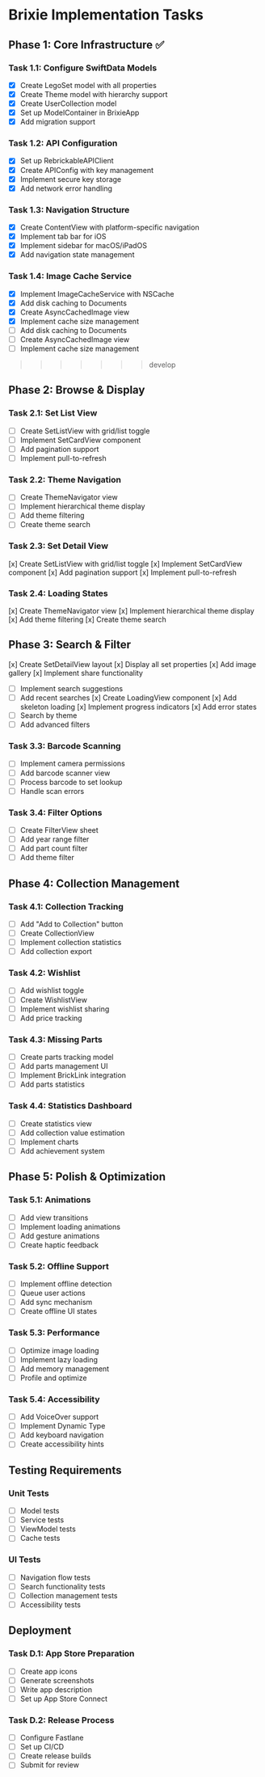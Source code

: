 # Brixie Implementation Tasks

## Phase 1: Core Infrastructure ✅

### Task 1.1: Configure SwiftData Models
- [x] Create LegoSet model with all properties
- [x] Create Theme model with hierarchy support
- [x] Create UserCollection model
- [x] Set up ModelContainer in BrixieApp
- [x] Add migration support

### Task 1.2: API Configuration
- [x] Set up RebrickableAPIClient
- [x] Create APIConfig with key management
- [x] Implement secure key storage
- [x] Add network error handling

### Task 1.3: Navigation Structure
- [x] Create ContentView with platform-specific navigation
- [x] Implement tab bar for iOS
- [x] Implement sidebar for macOS/iPadOS
- [x] Add navigation state management

### Task 1.4: Image Cache Service
- [x] Implement ImageCacheService with NSCache
- [x] Add disk caching to Documents
- [x] Create AsyncCachedImage view
- [x] Implement cache size management
- [ ] Add disk caching to Documents
- [ ] Create AsyncCachedImage view
- [ ] Implement cache size management
>>>>>>> develop

## Phase 2: Browse & Display

### Task 2.1: Set List View
- [ ] Create SetListView with grid/list toggle
- [ ] Implement SetCardView component
- [ ] Add pagination support
- [ ] Implement pull-to-refresh

### Task 2.2: Theme Navigation
- [ ] Create ThemeNavigator view
- [ ] Implement hierarchical theme display
- [ ] Add theme filtering
- [ ] Create theme search

### Task 2.3: Set Detail View
[x] Create SetListView with grid/list toggle
[x] Implement SetCardView component
[x] Add pagination support
[x] Implement pull-to-refresh

### Task 2.4: Loading States
[x] Create ThemeNavigator view
[x] Implement hierarchical theme display
[x] Add theme filtering
[x] Create theme search

## Phase 3: Search & Filter
[x] Create SetDetailView layout
[x] Display all set properties
[x] Add image gallery
[x] Implement share functionality
- [ ] Implement search suggestions
- [ ] Add recent searches
[x] Create LoadingView component
[x] Add skeleton loading
[x] Implement progress indicators
[x] Add error states
- [ ] Search by theme
- [ ] Add advanced filters

### Task 3.3: Barcode Scanning
- [ ] Implement camera permissions
- [ ] Add barcode scanner view
- [ ] Process barcode to set lookup
- [ ] Handle scan errors

### Task 3.4: Filter Options
- [ ] Create FilterView sheet
- [ ] Add year range filter
- [ ] Add part count filter
- [ ] Add theme filter

## Phase 4: Collection Management

### Task 4.1: Collection Tracking
- [ ] Add "Add to Collection" button
- [ ] Create CollectionView
- [ ] Implement collection statistics
- [ ] Add collection export

### Task 4.2: Wishlist
- [ ] Add wishlist toggle
- [ ] Create WishlistView
- [ ] Implement wishlist sharing
- [ ] Add price tracking

### Task 4.3: Missing Parts
- [ ] Create parts tracking model
- [ ] Add parts management UI
- [ ] Implement BrickLink integration
- [ ] Add parts statistics

### Task 4.4: Statistics Dashboard
- [ ] Create statistics view
- [ ] Add collection value estimation
- [ ] Implement charts
- [ ] Add achievement system

## Phase 5: Polish & Optimization

### Task 5.1: Animations
- [ ] Add view transitions
- [ ] Implement loading animations
- [ ] Add gesture animations
- [ ] Create haptic feedback

### Task 5.2: Offline Support
- [ ] Implement offline detection
- [ ] Queue user actions
- [ ] Add sync mechanism
- [ ] Create offline UI states

### Task 5.3: Performance
- [ ] Optimize image loading
- [ ] Implement lazy loading
- [ ] Add memory management
- [ ] Profile and optimize

### Task 5.4: Accessibility
- [ ] Add VoiceOver support
- [ ] Implement Dynamic Type
- [ ] Add keyboard navigation
- [ ] Create accessibility hints

## Testing Requirements

### Unit Tests
- [ ] Model tests
- [ ] Service tests
- [ ] ViewModel tests
- [ ] Cache tests

### UI Tests
- [ ] Navigation flow tests
- [ ] Search functionality tests
- [ ] Collection management tests
- [ ] Accessibility tests

## Deployment

### Task D.1: App Store Preparation
- [ ] Create app icons
- [ ] Generate screenshots
- [ ] Write app description
- [ ] Set up App Store Connect

### Task D.2: Release Process
- [ ] Configure Fastlane
- [ ] Set up CI/CD
- [ ] Create release builds
- [ ] Submit for review